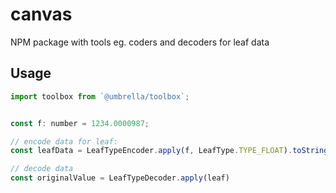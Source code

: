 # canvas

NPM package with tools eg. coders and decoders for leaf data

## Usage

```javascript
import toolbox from `@umbrella/toolbox`;


const f: number = 1234.0000987;

// encode data for leaf:
const leafData = LeafTypeEncoder.apply(f, LeafType.TYPE_FLOAT).toString('hex');

// decode data
const originalValue = LeafTypeDecoder.apply(leaf)
```
